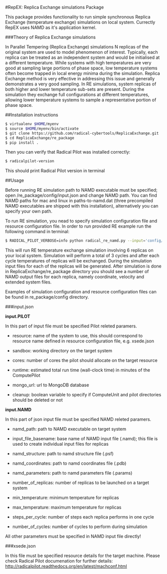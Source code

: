 #RepEX: Replica Exchange simulations Package

This package provides functionality to run simple synchronous Replica Exchange (temperature exchange) simulations on local system. Currectly RepEX uses NAMD as it's application kernel.   

###Theory of Replica Exchange simulations

In Parallel Tempering (Replica Exchange) simulations N replicas of the original system are used to model phenomenon of interest. Typically, each replica can be treated as an independent system and would be initialised at a different temperature. While systems with high temperatures are very good at  sampling large portions of phase space, low temperature systems often become trapped in local energy minima during the simulation. Replica Exchange method is very effective in addressing this issue and generally demonstrates a very good sampling. In RE simulations, system replicas of both higher and lower temperature sub-sets are present. During the simulation they exchange full configurations at different temperatures, allowing lower temperature systems to sample a representative portion of phase space.


##Installation instructions

```bash
$ virtualenv $HOME/myenv 
$ source $HOME/myenv/bin/activate 
$ git clone https://github.com/radical-cybertools/ReplicaExchange.git 
$ cd ReplicaExchange/re_package 
$ pip install .
```

Then you can verify that Radical Pilot was installed correctly:
```bash
$ radicalpilot-version
```

This should print Radical Pilot version in terminal
 
##Usage

Before running RE simulation path to NAMD executable must be specified; open /re_package/config/input.json and change NAMD path. You can find NAMD paths for mac and linux in paths-to-namd.dat (three precompiled NAMD executables are shipped with this installation), alternatively you can specify your own path.

To run RE simulation, you nead to specify simulation configuration file and resource configuration file. In order to run provided RE example run the following command in terminal: 

```bash
$ RADICAL_PILOT_VERBOSE=info python radical_re_namd.py --input='config/input.json' --resource='config/xsede.json'
```

This will run RE temperature exchange simulation involving 6 replicas on your local system. Simulation will perform a total of 3 cycles and after each cycle temperatures of replicas will be exchanged. During the simulation input files for each of the replicas will be generated. After simulation is done in ReplicaExchange/re_package directory you should see a number of NAMD output files for each replica, namely coordinate, velocity and extended system files. 

Examples of simulation configuration and resource configuration files can be found in re_package/config directory.  

###input.json 

**input.PILOT**

In this part of input file must be specified Pilot releted paramers. 

- resource: name of the system to use, this should correspond to resource name defined in resource configuration file, e.g. xsede.json  

- sandbox: working directory on the target system

- cores: number of cores the pilot should allocate on the target resource 

- runtime: estimated total run time (wall-clock time) in minutes of the ComputePilot

- mongo_url: url to MongoDB database

- cleanup: boolean variable to specify if ComputeUnit and pilot directories should be deleted or not  

**input.NAMD**

In this part of json input file must be specified NAMD releted paramers. 

- namd_path: path to NAMD executable on target system

- input_file_basename: base name of NAMD input file (.namd); this file is used to create individual input files for replicas 

- namd_structure: path to namd structure file (.psf)

- namd_coordinates: path to namd coordinates file (.pdb)

- namd_parameters: path to namd parameters file (.params) 

- number_of_replicas: number of replicas to be launched on a target system

- min_temperature: minimum temperature for replicas

- max_temperature: maximum temperature for replicas  

- steps_per_cycle: number of steps each replica performs in one cycle

- number_of_cycles: number of cycles to perform during simulation

All other parameters must be specified in NAMD input file directly!

###xsede.json 

In this file must be specified resource details for the target machine. Please check Radical Pilot documenation for further details: http://radicalpilot.readthedocs.org/en/latest/machconf.html 



